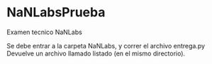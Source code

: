 # NaNLabsPrueba
Examen tecnico NaNLabs

Se debe entrar a la carpeta NaNLabs, y correr el archivo entrega.py
Devuelve un archivo llamado listado (en el mismo directorio).

